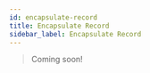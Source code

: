 ```yaml
---
id: encapsulate-record
title: Encapsulate Record
sidebar_label: Encapsulate Record
---
```


> Coming soon!

